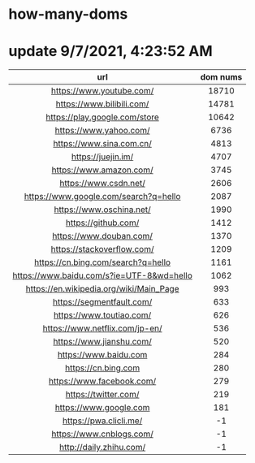 # how-many-doms

# update 9/7/2021, 4:23:52 AM

url | dom nums
:-: | :-:
https://www.youtube.com/ | 18710
https://www.bilibili.com/ | 14781
https://play.google.com/store | 10642
https://www.yahoo.com/ | 6736
https://www.sina.com.cn/ | 4813
https://juejin.im/ | 4707
https://www.amazon.com/ | 3745
https://www.csdn.net/ | 2606
https://www.google.com/search?q=hello | 2087
https://www.oschina.net/ | 1990
https://github.com/ | 1412
https://www.douban.com/ | 1370
https://stackoverflow.com/ | 1209
https://cn.bing.com/search?q=hello | 1161
https://www.baidu.com/s?ie=UTF-8&wd=hello | 1062
https://en.wikipedia.org/wiki/Main_Page | 993
https://segmentfault.com/ | 633
https://www.toutiao.com/ | 626
https://www.netflix.com/jp-en/ | 536
https://www.jianshu.com/ | 520
https://www.baidu.com | 284
https://cn.bing.com | 280
https://www.facebook.com/ | 279
https://twitter.com/ | 219
https://www.google.com | 181
https://pwa.clicli.me/ | -1
https://www.cnblogs.com/ | -1
http://daily.zhihu.com/ | -1
